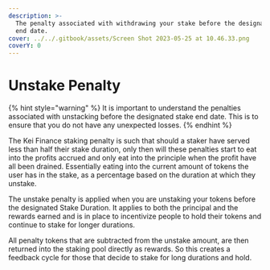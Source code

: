 ```yaml
---
description: >-
  The penalty associated with withdrawing your stake before the designated stake
  end date.
cover: ../../.gitbook/assets/Screen Shot 2023-05-25 at 10.46.33.png
coverY: 0
---
```


# Unstake Penalty

{% hint style="warning" %}
It is important to understand the penalties associated with unstacking before the designated stake end date. This is to ensure that you do not have any unexpected losses.
{% endhint %}

The Kei Finance staking penalty is such that should a staker have served less than half their stake duration, only then will these penalties start to eat into the profits accrued and only eat into the principle when the profit have all been drained. Essentially eating into the current amount of tokens the user has in the stake, as a percentage based on the duration at which they unstake. &#x20;

The unstake penalty is applied when you are unstaking your tokens before the designated Stake Duration. It applies to both the principal and the rewards earned and is in place to incentivize people to hold their tokens and continue to stake for longer durations.

All penalty tokens that are subtracted from the unstake amount, are then returned into the staking pool directly as rewards. So this creates a feedback cycle for those that decide to stake for long durations and hold.

